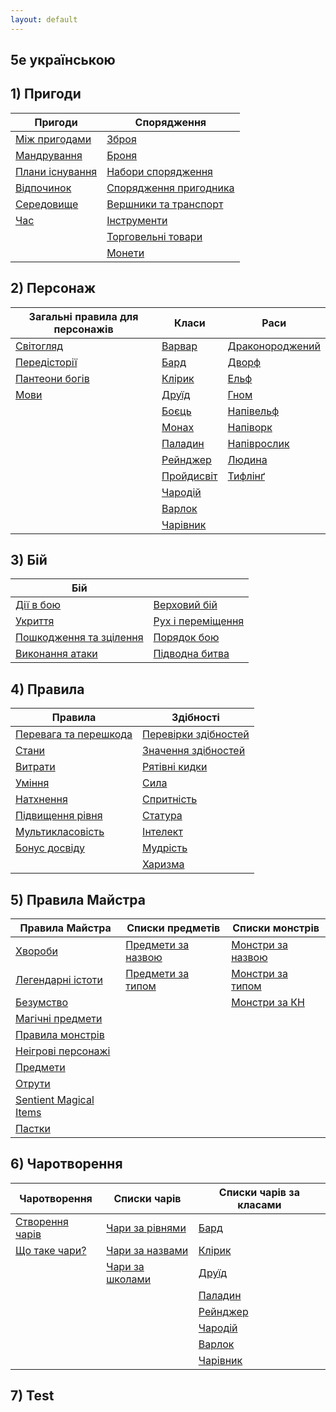 ```yaml
---
layout: default
---
```

## 5e українською

## 1) Пригоди

| Пригоди                                       | Спорядження                                             |
|------------------------------------------------------------|----------------------------------------------------------------------|
| [Між пригодами](./srd/adventuring/between_adventures.md)    | [Зброя](./srd/adventuring/equipment/weapons.md)        |
| [Мандрування](./srd/adventuring/movement.md)               | [Броня](./srd/adventuring/equipment/armor.md)                             |
| [Плани існування](./srd/adventuring/planes_of_existence.md)| [Набори спорядження](./srd/adventuring/equipment/equipment_packs.md)      |
| [Відпочинок](./srd/adventuring/resting.md)                 | [Спорядження пригодника](./srd/adventuring/equipment/adventuring_gear.md) |
| [Середовище](./srd/adventuring/the_environment.md)         | [Вершники та транспорт](./srd/adventuring/equipment/mounts_and_vehicles.md) |
| [Час](./srd/adventuring/time.md)                           | [Інструменти](./srd/adventuring/equipment/tools.md)                       |
|                                                            | [Торговельні товари](./srd/adventuring/equipment/trade_goods.md)          |
|                                                            | [Монети](./srd/adventuring/equipment/coins.md)                            |


## 2) Персонаж

| Загальні правила для персонажів               | Класи                                          | Раси                                         |
|-----------------------------------------------|------------------------------------------------|----------------------------------------------|
| [Світогляд](./srd/character/alignment.md)     | [Варвар](./srd/character/classes/barbarian.md) | [Драконороджений](./srd/character/races/dragonborn.md) |
| [Передісторії](./srd/character/backgrounds.md)| [Бард](./srd/character/classes/bard.md)        | [Дворф](./srd/character/races/dwarf.md)           |
| [Пантеони богів](./srd/character/fantasy-historical_pantheons.md) | [Клірик](./srd/character/classes/cleric.md)       | [Ельф](./srd/character/races/elf.md)               |
| [Мови](./srd/character/languages.md)          | [Друїд](./srd/character/classes/druid.md)      | [Гном](./srd/character/races/gnome.md)           |
|                                               | [Боєць](./srd/character/classes/fighter.md)    | [Напівельф](./srd/character/races/half-elf.md)   |
|                                               | [Монах](./srd/character/classes/monk.md)       | [Напіворк](./srd/character/races/half-orc.md)    |
|                                               | [Паладин](./srd/character/classes/paladin.md)  | [Напіврослик](./srd/character/races/halfling.md) |
|                                               | [Рейнджер](./srd/character/classes/ranger.md)  | [Людина](./srd/character/races/human.md)         |
|                                               | [Пройдисвіт](./srd/character/classes/rogue.md) | [Тифлінґ](./srd/character/races/tiefling.md)     |
|                                               | [Чародій](./srd/character/classes/sorcerer.md) |                                                  |
|                                               | [Варлок](./srd/character/classes/warlock.md)   |                                                  |
|                                               | [Чарівник](./srd/character/classes/wizard.md)  |                                                  |

## 3) Бій

| Бій                                                 |                                                           |
|-----------------------------------------------------|-----------------------------------------------------------|
| [Дії в бою](./srd/combat/actions_in_combat.md)      | [Верховий бій](./srd/combat/mounted_combat.md)            |
| [Укриття](./srd/combat/cover.md)                    | [Рух і переміщення](./srd/combat/movement_and_position.md) |
| [Пошкодження та зцілення](./srd/combat/damage_and_healing.md) | [Порядок бою](./srd/combat/order_of_combat.md)             |
| [Виконання атаки](./srd/combat/making_an_attack.md) | [Підводна битва](./srd/combat/underwater_combat.md)         |

## 4) Правила

| Правила                                                              | Здібності                                   |
|--------------------------------------------------------------------|------------------------------------------------------|
| [Перевага та перешкода](./srd/rules/advantage_and_disadvantage.md) | [Перевірки здібностей](./srd/rules/abilities/ability_checks.md)|
| [Стани](./srd/rules/conditions.md)                                 | [Значення здібностей](./srd/rules/abilities/ability_scores.md) |
| [Витрати](./srd/rules/expenses.md)                                 | [Рятівні кидки](./srd/rules/abilities/saving_throws.md)        |
| [Уміння](./srd/rules/feats.md)                                     | [Сила](./srd/rules/abilities/strength.md)                      |
| [Натхнення](./srd/rules/inspiration.md)                            | [Спритність](./srd/rules/abilities/dexterity.md)               |
| [Підвищення рівня](./srd/rules/leveling_up.md)                     | [Статура](./srd/rules/abilities/constitution.md)               |
| [Мультикласовість](./srd/rules/multiclassing.md)                   | [Інтелект](./srd/rules/abilities/intelligence.md)              |
| [Бонус досвіду](./srd/rules/proficiency_bonus.md)                  | [Мудрість](./srd/rules/abilities/wisdom.md)                    |
|                                                                    | [Харизма](./srd/rules/abilities/charisma.md)                   |


## 5) Правила Майстра

| Правила Майстра                                | Списки предметів                               | Списки монстрів                              |
|------------------------------------------------|------------------------------------------------|----------------------------------------------|
| [Хвороби](./srd/gamemaster_rules/diseases.md)  | [Предмети за назвою](./srd/gamemaster_rules/magic_item_indexes/items_by_name.md) | [Монстри за назвою](./srd/gamemaster_rules/monster_indexes/monsters_by_name.md) |
| [Легендарні істоти](./srd/gamemaster_rules/legendary_creatures.md)      | [Предмети за типом](./srd/gamemaster_rules/magic_item_indexes/items_by_type.md) | [Монстри за типом](./srd/gamemaster_rules/monster_indexes/monsters_by_type.md) |
| [Безумство](./srd/gamemaster_rules/madness.md) |                                                 | [Монстри за КН](./srd/gamemaster_rules/monster_indexes/monsters_by_cr.md)     |
| [Магічні предмети](./srd/gamemaster_rules/magic_items.md)|                                       |                                              |
| [Правила монстрів](./srd/gamemaster_rules/monster_rules.md) |                                    |                                              |
| [Неігрові персонажі](./srd/gamemaster_rules/nonplayer_characters.md)    |                        |                                              |
| [Предмети](./srd/gamemaster_rules/objects.md)            |                                       |                                              |
| [Отрути](./srd/gamemaster_rules/poisons.md)              |                                       |                                              |
| [Sentient Magical Items](./srd/gamemaster_rules/sentient_magical_items.md)|                      |                                              |
| [Пастки](./srd/gamemaster_rules/traps.md)                |                                       |                                              |

## 6) Чаротворення

| Чаротворення                                   | Списки чарів                                   | Списки чарів за класами                     |
|------------------------------------------------|------------------------------------------------|---------------------------------------------|
| [Створення чарів](./srd/spellcasting/casting_a_spell.md)| [Чари за рівнями](./srd/spellcasting/spell_indexes/spells_by_level.md)| [Бард](./srd/spellcasting/spell_lists/bard_spells.md)         |
| [Що таке чари?](./srd/spellcasting/what_is_a_spell.md)| [Чари за назвами](./srd/spellcasting/spell_indexes/spells_by_name.md)| [Клірик](./srd/spellcasting/spell_lists/cleric_spells.md)     |
|                                               | [Чари за школами](./srd/spellcasting/spell_indexes/spells_by_school.md) | [Друїд](./srd/spellcasting/spell_lists/druid_spells.md)       |
|                                               |                                         | [Паладин](./srd/spellcasting/spell_lists/paladin_spells.md)   |
|                                               |                                         | [Рейнджер](./srd/spellcasting/spell_lists/ranger_spells.md)  |
|                                               |                                         | [Чародій](./srd/spellcasting/spell_lists/sorcerer_spells.md) |
|                                               |                                         | [Варлок](./srd/spellcasting/spell_lists/warlock_spells.md)   |
|                                               |                                         | [Чарівник](./srd/spellcasting/spell_lists/wizard_spells.md)     

## 7) Test
